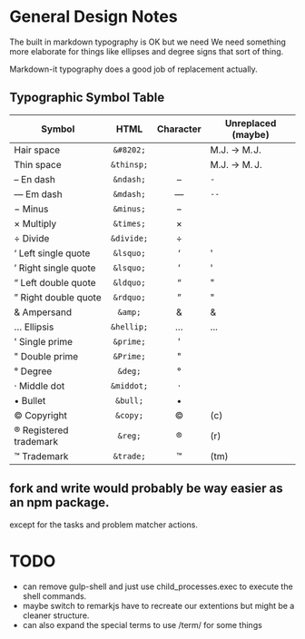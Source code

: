 # General Design Notes

The built in markdown typography is OK but we need We need something more elaborate for things like ellipses and degree signs that sort of thing. 

Markdown-it typography does a good job of replacement actually. 

## Typographic Symbol Table

Symbol                 |  HTML       | Character   | Unreplaced (maybe)
-----------------------|:-----------:|:-----------:|------------
Hair space             | `&#8202;` | | M.J. -> M.&#8202;J.
Thin space             | `&thinsp;`| | M.J. -> M.&thinsp;J.
– En dash              | `&ndash;` |​–| `-`       
— Em dash              | `&mdash;` |​—| `--`       
− Minus                | `&minus;` |​−|    
× Multiply             | `&times;` |×|        
÷ Divide               | `&divide;`|÷|       
‘ Left single quote    | `&lsquo;` |‘| '                 
’ Right single quote   | `&lsquo;` |’| '                 
“ Left double quote    | `&ldquo;` |“| "                 
” Right double quote   | `&rdquo;` |”| "                 
& Ampersand            | `&amp;`   |&| &      
… Ellipsis             | `&hellip;`|…|...
' Single prime         | `&prime;` |'|            
" Double prime         | `&Prime;` |"|            
° Degree               | `&deg;`   |°|   
· Middle dot           | `&middot;`|·|           
• Bullet               | `&bull;`  |•|     
© Copyright            | `&copy;`  |©| (c)
® Registered trademark | `&reg;`   |®| (r)
™ Trademark            | `&trade;` |™| (tm)

## fork and write would probably be way easier as an npm package. 

except for the tasks and problem matcher actions. 



# TODO

- can remove gulp-shell and just use child_processes.exec to execute the shell commands. 
- maybe switch to remarkjs have to recreate our extentions but might be a cleaner structure.
- can also expand the special terms to use /term/ for some things 
